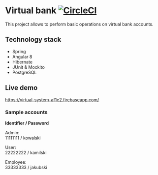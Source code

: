 # Virtual bank [![CircleCI](https://circleci.com/gh/grzegorz103/spring-virtual-bank/tree/master.svg?style=svg)](https://circleci.com/gh/grzegorz103/spring-virtual-bank/tree/master)
This project allows to perform basic operations on virtual bank accounts.
## Technology stack
- Spring
- Angular 8
- Hibernate
- JUnit & Mockito
- PostgreSQL

## Live demo

https://virtual-system-af1e2.firebaseapp.com/

### Sample accounts

**Identifier / Password**

Admin:    
11111111 / kowalski    

User:    
22222222 / kamilski    

Employee:    
33333333 / jakubski

